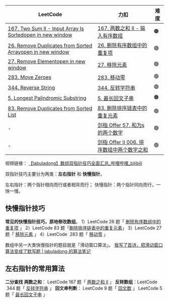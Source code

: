 
| LeetCode                                                                                                                        | 力扣                                                                                      | 难度  |
| ------------------------------------------------------------------------------------------------------------------------------- | --------------------------------------------------------------------------------------- | --- |
| [167. Two Sum II - Input Array Is Sortedopen in new window](https://leetcode.com/problems/two-sum-ii-input-array-is-sorted/)    | [167. 两数之和 II - 输入有序数组](https://leetcode.cn/problems/two-sum-ii-input-array-is-sorted/) | 🟠  |
| [26. Remove Duplicates from Sorted Arrayopen in new window](https://leetcode.com/problems/remove-duplicates-from-sorted-array/) | [26. 删除有序数组中的重复项](https://leetcode.cn/problems/remove-duplicates-from-sorted-array/)    | 🟢  |
| [27. Remove Elementopen in new window](https://leetcode.com/problems/remove-element/)                                           | [27. 移除元素](https://leetcode.cn/problems/remove-element/)                                | 🟢  |
| [283. Move Zeroes](https://leetcode.com/problems/move-zeroes/)                                                                  | [283. 移动零](https://leetcode.cn/problems/move-zeroes/)                                   | 🟢  |
| [344. Reverse String](https://leetcode.com/problems/reverse-string/)                                                            | [344. 反转字符串](https://leetcode.cn/problems/reverse-string/)                              | 🟢  |
| [5. Longest Palindromic Substring](https://leetcode.com/problems/longest-palindromic-substring/)                                | [5. 最长回文子串](https://leetcode.cn/problems/longest-palindromic-substring/)                | 🟠  |
| [83. Remove Duplicates from Sorted List](https://leetcode.com/problems/remove-duplicates-from-sorted-list/)                     | [83. 删除排序链表中的重复元素](https://leetcode.cn/problems/remove-duplicates-from-sorted-list/)    | 🟢  |
| -                                                                                                                               | [剑指 Offer 57. 和为s的两个数字](https://leetcode.cn/problems/he-wei-sde-liang-ge-shu-zi-lcof/)  | 🟢  |
| -                                                                                                                               | [剑指 Offer II 006. 排序数组中两个数字之和](https://leetcode.cn/problems/kLl5u1/)                    | 🟢  |
视频链接：
[【labuladong】数组双指针技巧全面汇总_哔哩哔哩_bilibili](https://www.bilibili.com/video/BV1iG411W7Wm/?vd_source=d48f4dc9d6d078002e7de6c900378be5)

双指针技巧主要分为两类：**左右指针** 和 **快慢指针**。

左右指针：两个指针相向而行或者相背而行；
快慢指针：两个指针同向而行，一快一慢。

## 快慢指针技巧
**常见的快慢指针技巧，原地修改数组**。
1）LeetCode 26 题「 [删除有序数组中的重复项](https://leetcode.cn/problems/remove-duplicates-from-sorted-array/) 」
2）LeetCode 83 题「[删除排序链表中的重复元素](https://leetcode.cn/problems/remove-duplicates-from-sorted-list/)」
3）LeetCode 27 题「 [移除元素](https://leetcode.cn/problems/remove-element/) 」
4）LeetCode  283 题「 [移动零](https://leetcode.cn/problems/move-zeroes/) 」

数组中另一大类快慢指针的题目就是「滑动窗口算法」。
[我写了首诗，把滑动窗口算法变成了默写题 | labuladong 的算法笔记](https://labuladong.online/algo/essential-technique/sliding-window-framework/)

## 左右指针的常用算法
**二分查找**
**两数之和**： LeetCode 167 题「 [两数之和 II](https://leetcode.cn/problems/two-sum-ii-input-array-is-sorted/) 」
**反转数组**：LeetCode  344 题「 [反转字符串](https://leetcode.cn/problems/reverse-string/) 」
**回文串判断**：
LeetCode  9 题「  [回文数](https://leetcode.cn/problems/palindrome-number/)  」
LeetCode  5 题「 [最长回文子串](https://leetcode.cn/problems/longest-palindromic-substring/) 」
